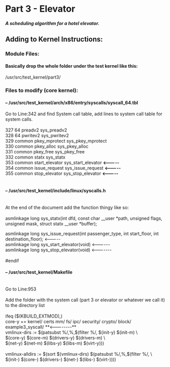 # Part 3 - Elevator
 
##### A scheduling algorithm for a hotel elevator.
 
 
 
## Adding to Kernel Instructions:
 
### Module Files:
#### Basically drop the whole folder under the test kernel like this:
/usr/src/test_kernel/part3/ <br />
 
### Files to modify (core kernel):
#### – /usr/src/test_kernel/arch/x86/entry/syscalls/syscall_64.tbl 
 
Go to Line:342 and find System call table, add lines to system call table for system calls. <br />
 <br />
327 64 preadv2 sys_preadv2 <br />
328 64 pwritev2 sys_pwritev2 <br />
329 common pkey_mprotect sys_pkey_mprotect <br />
330 common pkey_alloc sys_pkey_alloc <br />
331 common pkey_free sys_pkey_free <br />
332 common statx sys_statx <br />
353 common start_elevator sys_start_elevator **<-----** <br />
354 common issue_request sys_issue_request **<-----** <br />
355 common stop_elevator sys_stop_elevator **<-----** <br />
 <br />
#### – /usr/src/test_kernel/include/linux/syscalls.h 
 <br />
At the end of the document add the function thingy like so: <br />
 <br />
 asmlinkage long sys_statx(int dfd, const char __user *path, unsigned flags, <br />
 unsigned mask, struct statx __user *buffer); <br />
 
 asmlinkage long sys_issue_request(int passenger_type, int start_floor, int destination_floor); <----- <br />
 asmlinkage long sys_start_elevator(void) <------ <br />
 asmlinkage long sys_stop_elevator(void) <------- <br />
  <br />
 #endif <br />

#### – /usr/src/test_kernel/Makefile
<br />
Go to Line:953 <br />
 <br />
Add the folder with the system call (part 3 or elevator or whatever we call it) to the directory list <br />
 <br />
ifeq ($(KBUILD_EXTMOD),)                                           <br />
 core-y += kernel/ certs mm/ fs/ ipc/ security/ crypto/ block/ example3_syscall/ **<--------**
 <br />
 vmlinux-dirs := $(patsubst %/,%,$(filter %/, $(init-y) $(init-m) \ <br />
 $(core-y) $(core-m) $(drivers-y) $(drivers-m) \ <br />
$(net-y) $(net-m) $(libs-y) $(libs-m) $(virt-y))) <br />
 <br />
vmlinux-alldirs := $(sort $(vmlinux-dirs) $(patsubst %/,%,$(filter %/, \ <br />
$(init-) $(core-) $(drivers-) $(net-) $(libs-) $(virt-))))  <br />
 
<br />

